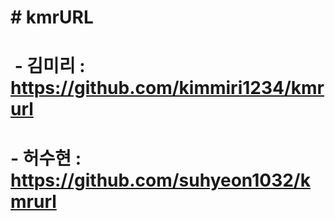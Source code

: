 # \# kmrURL

# 

#  - 김미리 : https://github.com/kimmiri1234/kmrurl


# - 허수현 : https://github.com/suhyeon1032/kmrurl


